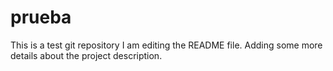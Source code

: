 # prueba
This is a test git repository
I am editing the README file. Adding some more details about the project description.
